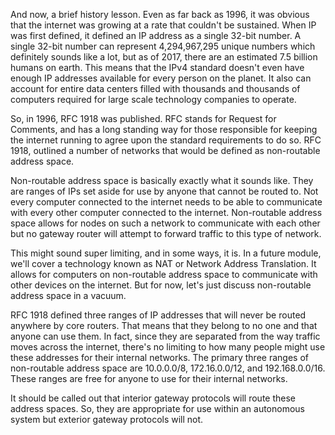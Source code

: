 And now, a brief history lesson. Even as far back as 1996, it was obvious that the internet was growing at a rate that couldn't be sustained. When IP was first defined, it defined an IP address as a single 32-bit number. A single 32-bit number can represent 4,294,967,295 unique numbers which definitely sounds like a lot, but as of 2017, there are an estimated 7.5 billion humans on earth. This means that the IPv4 standard doesn't even have enough IP addresses available for every person on the planet. It also can account for entire data centers filled with thousands and thousands of computers required for large scale technology companies to operate. 

So, in 1996, RFC 1918 was published. RFC stands for Request for Comments, and has a long standing way for those responsible for keeping the internet running to agree upon the standard requirements to do so. RFC 1918, outlined a number of networks that would be defined as non-routable address space. 

Non-routable address space is basically exactly what it sounds like. They are ranges of IPs set aside for use by anyone that cannot be routed to. Not every computer connected to the internet needs to be able to communicate with every other computer connected to the internet. Non-routable address space allows for nodes on such a network to communicate with each other but no gateway router will attempt to forward traffic to this type of network. 

This might sound super limiting, and in some ways, it is. In a future module, we'll cover a technology known as NAT or Network Address Translation. It allows for computers on non-routable address space to communicate with other devices on the internet. But for now, let's just discuss non-routable address space in a vacuum. 

RFC 1918 defined three ranges of IP addresses that will never be routed anywhere by core routers. That means that they belong to no one and that anyone can use them. In fact, since they are separated from the way traffic moves across the internet, there's no limiting to how many people might use these addresses for their internal networks. The primary three ranges of non-routable address space are 10.0.0.0/8, 172.16.0.0/12, and 192.168.0.0/16. These ranges are free for anyone to use for their internal networks. 

It should be called out that interior gateway protocols will route these address spaces. So, they are appropriate for use within an autonomous system but exterior gateway protocols will not. 
